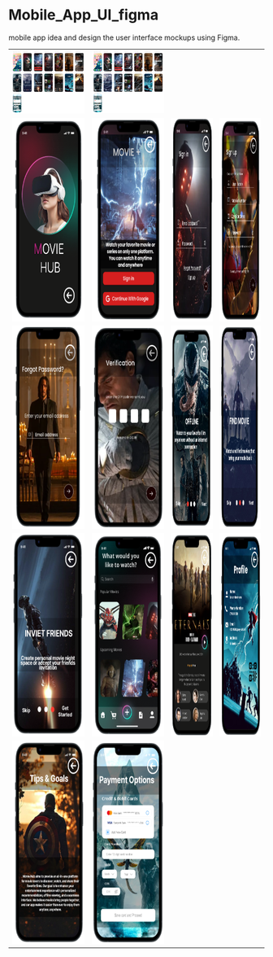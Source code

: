 # Mobile_App_UI_figma
mobile app  idea and design the user interface mockups using Figma.

<table>
  <tr>
    <td><img src="https://github.com/202320020818/Mobile_App_UI_figma-4/blob/4f2c458be91a80b785c78ff12e3d31df63a4b4c2/Screenshot%202025-02-23%20204610.png" width="350"/></td>
    <td><img src="https://github.com/202320020818/Mobile_App_UI_figma-4/blob/3c0f10142892f3dd883257fe3c3310560808fc77/Screenshot%202025-02-24%20155950.png" width="350"/></td>
  </tr>
  <tr>
    <td><img src="https://github.com/202320020818/Mobile_App_UI_figma-4/blob/2a32cc4d79426b86a9bb42aa91e2d4b1cfb939c7/Screenshot%202025-02-23%20182212.png" width="200" height="400"/></td>
    <td><img src="https://github.com/202320020818/Mobile_App_UI_figma-4/blob/2a32cc4d79426b86a9bb42aa91e2d4b1cfb939c7/Screenshot%202025-02-23%20182228.png" width="200" height="400"/></td>
    <td><img src="https://github.com/202320020818/Mobile_App_UI_figma-4/blob/2a32cc4d79426b86a9bb42aa91e2d4b1cfb939c7/Screenshot%202025-02-23%20183055.png" width="200" height="400"/></td>
    <td><img src="https://github.com/202320020818/Mobile_App_UI_figma-4/blob/2a32cc4d79426b86a9bb42aa91e2d4b1cfb939c7/Screenshot%202025-02-23%20183117.png" width="200" height="400"/></td>
  </tr>
  <tr>
    <td><img src="https://github.com/202320020818/Mobile_App_UI_figma-4/blob/2a32cc4d79426b86a9bb42aa91e2d4b1cfb939c7/Screenshot%202025-02-23%20183132.png" width="200" height="400"/></td>
    <td><img src="https://github.com/202320020818/Mobile_App_UI_figma-4/blob/2a32cc4d79426b86a9bb42aa91e2d4b1cfb939c7/Screenshot%202025-02-23%20183154.png" width="200" height="400"/></td>
    <td><img src="https://github.com/202320020818/Mobile_App_UI_figma-4/blob/2a32cc4d79426b86a9bb42aa91e2d4b1cfb939c7/Screenshot%202025-02-23%20183207.png" width="200" height="400"/></td>
    <td><img src="https://github.com/202320020818/Mobile_App_UI_figma-4/blob/2a32cc4d79426b86a9bb42aa91e2d4b1cfb939c7/Screenshot%202025-02-23%20183218.png" width="200" height="400"/></td>
  </tr>
  <tr>
    <td><img src="https://github.com/202320020818/Mobile_App_UI_figma-4/blob/2a32cc4d79426b86a9bb42aa91e2d4b1cfb939c7/Screenshot%202025-02-23%20183239.png" width="200" height="400"/></td>
    <td><img src="https://github.com/202320020818/Mobile_App_UI_figma-4/blob/2a32cc4d79426b86a9bb42aa91e2d4b1cfb939c7/Screenshot%202025-02-23%20183248.png" width="200" height="400"/></td>
    <td><img src="https://github.com/202320020818/Mobile_App_UI_figma-4/blob/2a32cc4d79426b86a9bb42aa91e2d4b1cfb939c7/Screenshot%202025-02-23%20183528.png" width="200" height="400"/></td>
    <td><img src="https://github.com/202320020818/Mobile_App_UI_figma-4/blob/2a32cc4d79426b86a9bb42aa91e2d4b1cfb939c7/Screenshot%202025-02-23%20183543.png" width="200" height="400"/></td>
  </tr>
  <tr>
    <td><img src="https://github.com/202320020818/Mobile_App_UI_figma-4/blob/2a32cc4d79426b86a9bb42aa91e2d4b1cfb939c7/Screenshot%202025-02-23%20183555.png" width="200" height="400"/></td>
    <td><img src="https://github.com/202320020818/Mobile_App_UI_figma-4/blob/2a32cc4d79426b86a9bb42aa91e2d4b1cfb939c7/Screenshot%202025-02-23%20183609.png" width="200" height="400"/></td>
  </tr>
</table>
